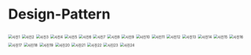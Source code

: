 # Design-Pattern

<img src="image/사진1.PNG" alt="사진1" style="zoom:50%;" />
<img src="image/사진2.PNG" alt="사진2" style="zoom:50%;" />
<img src="image/사진3.PNG" alt="사진3" style="zoom:50%;" />
<img src="image/사진4.PNG" alt="사진4" style="zoom:50%;" />
<img src="image/사진5.PNG" alt="사진5" style="zoom:50%;" />
<img src="image/사진6.PNG" alt="사진6" style="zoom:50%;" />
<img src="image/사진7.PNG" alt="사진7" style="zoom:50%;" />
<img src="image/사진8.PNG" alt="사진8" style="zoom:50%;" />
<img src="image/사진9.PNG" alt="사진9" style="zoom:50%;" />
<img src="image/사진10.PNG" alt="사진10" style="zoom:50%;" />
<img src="image/사진11.PNG" alt="사진11" style="zoom:50%;" />
<img src="image/사진12.PNG" alt="사진12" style="zoom:50%;" />
<img src="image/사진13.PNG" alt="사진13" style="zoom:50%;" />
<img src="image/사진14.PNG" alt="사진14" style="zoom:50%;" />
<img src="image/사진15.PNG" alt="사진15" style="zoom:50%;" />
<img src="image/사진16.PNG" alt="사진16" style="zoom:50%;" />
<img src="image/사진17.PNG" alt="사진17" style="zoom:50%;" />
<img src="image/사진18.PNG" alt="사진18" style="zoom:50%;" />
<img src="image/사진19.PNG" alt="사진19" style="zoom:50%;" />
<img src="image/사진20.PNG" alt="사진20" style="zoom:50%;" />
<img src="image/사진21.PNG" alt="사진21" style="zoom:50%;" />
<img src="image/사진22.PNG" alt="사진22" style="zoom:50%;" />
<img src="image/사진23.PNG" alt="사진23" style="zoom:50%;" />
<img src="image/사진24.PNG" alt="사진24" style="zoom:50%;" />

